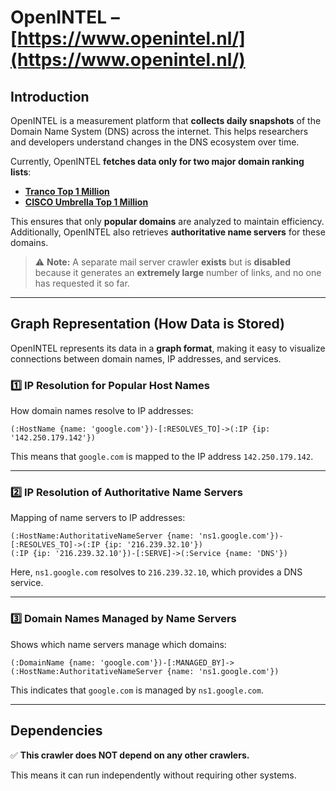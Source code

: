 # **OpenINTEL** – [https://www.openintel.nl/](https://www.openintel.nl/)

## **Introduction**  
OpenINTEL is a measurement platform that **collects daily snapshots** of the Domain Name System (DNS) across the internet. This helps researchers and developers understand changes in the DNS ecosystem over time.  

Currently, OpenINTEL **fetches data only for two major domain ranking lists**:  
- [**Tranco Top 1 Million**](https://tranco-list.eu/)  
- [**CISCO Umbrella Top 1 Million**](https://umbrella.cisco.com/)  

This ensures that only **popular domains** are analyzed to maintain efficiency. Additionally, OpenINTEL also retrieves **authoritative name servers** for these domains.

> ⚠️ **Note:** A separate mail server crawler **exists** but is **disabled** because it generates an **extremely large** number of links, and no one has requested it so far.

---

## **Graph Representation (How Data is Stored)**  
OpenINTEL represents its data in a **graph format**, making it easy to visualize connections between domain names, IP addresses, and services.

### **1️⃣ IP Resolution for Popular Host Names**  
How domain names resolve to IP addresses:

```cypher
(:HostName {name: 'google.com'})-[:RESOLVES_TO]->(:IP {ip: '142.250.179.142'})
```
This means that `google.com` is mapped to the IP address `142.250.179.142`.

---

### **2️⃣ IP Resolution of Authoritative Name Servers**  
Mapping of name servers to IP addresses:

```cypher
(:HostName:AuthoritativeNameServer {name: 'ns1.google.com'})-[:RESOLVES_TO]->(:IP {ip: '216.239.32.10'})
(:IP {ip: '216.239.32.10'})-[:SERVE]->(:Service {name: 'DNS'})
```
Here, `ns1.google.com` resolves to `216.239.32.10`, which provides a DNS service.

---

### **3️⃣ Domain Names Managed by Name Servers**  
Shows which name servers manage which domains:

```cypher
(:DomainName {name: 'google.com'})-[:MANAGED_BY]->(:HostName:AuthoritativeNameServer {name: 'ns1.google.com'})
```
This indicates that `google.com` is managed by `ns1.google.com`.

---

## **Dependencies**  
✅ **This crawler does NOT depend on any other crawlers.**  

This means it can run independently without requiring other systems.
